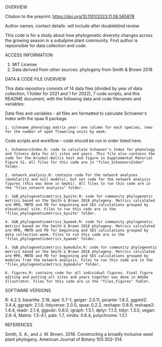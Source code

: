 OVERVIEW

Citation to the preprint: https://doi.org/10.1101/2023.11.06.565878

Author names, contact details: will include after doubleblind review

This code is for a study about how phylogenetic diversity changes across the growing season in a subalpine plant community. First author is repsonsible for data collection and code. 


ACCESS INFORMATION
1. MIT License
2. Data derived from other sources: phylogeny from Smith & Brown 2018


DATA & CODE FILE OVERVIEW

This data repository consists of 14 data files (divided by year of data collection, 1 folder for 2021 and 1 for 2022), 7 code scripts, and this README document, with the following data and code filenames and variables:


Data files and variables - all files are formatted to calculate Schoener's Index with the spaa R package. 

    1. sitename_phenology_matrix_year: one column for each species, rows for the number of open flowering units by week.  


Code scripts and workflow - code should be run in order listed here. 

    1. SchoenersIndex.R: code to calculate Schoener's Index for phenology and fitness data for all sites and years. This file also contains the code for the Kruskal-Wallis test and figure in Supplemental Material Figure S1. All files for this code are in "files_SchoenersIndex" folder. 
    
    2. network_analysis.R: contains code for the network analyses (modularity and null models), but not code for the network analysis figures (this was done in Gephi). All files to run this code are in the "files_network analysis" folder. 
    
    3. S&B_phylogeneticmetrics_bysite.R: code for community phylogenetic metrics based on the Smith & Brown 2018 phylogeny. Metrics calculated are MPD, MNTD and PD for beginning and SES calculations grouped by elevational site. Files to run this code are in the "files_phylogeneticmetrics_bysite" folder.

    4. S&B_phylogeneticmetrics_byweek.R: code for community phylogenetic metrics based on the Smith & Brown 2018 phylogeny. Metrics calculated are MPD, MNTD and PD for beginning and SES calculations grouped by data collection week. Files to run this code are in the "files_phylogeneticmetrics_byweek" folder.
    
    5. S&B_phylogeneticmetrics_bymodule.R: code for community phylogenetic metrics based on the Smith & Brown 2018 phylogeny. Metrics calculated are MPD, MNTD and PD for beginning and SES calculations grouped by modules from the network analysis. Files to run this code are in the "files_phylogeneticmetrics_bymodule" folder. 
    
    6. figures.R: contains code for all individual figures. Final figure editing and putting all sites and years together was done in Adobe Illustrator. Files for this code are in the "files_Figures" fodler.
    



SOFTWARE VERSIONS

R: 4.2.3,
bipartite: 2.18,
ape: 5.7-1,
geiger: 2.0.11,
picante: 1.8.2,
ggplot2: 3.4.4,
ggraph: 2.1.0,
tidyverse: 2.0.0,
spaa: 0.2.2,
reshape: 0.8.9,
reshape2: 1.4.4,
readr: 2.1.4,
ggpubr: 0.6.0,
igraph: 1.5.1,
dplyr: 1.1.3,
tidyr: 1.3.0,
vegan: 2.6-4,
Matrix: 1.5-4.1,
pals: 1.7,
viridis: 0.6.4,
polychrome: 1.5.1


REFERENCES

Smith, S. A., and J. W. Brown. 2018. Constructing a broadly inclusive seed plant phylogeny. American Journal of Botany 105:302–314.

